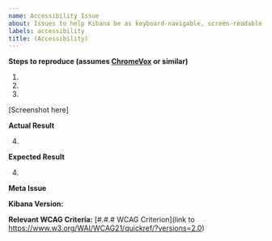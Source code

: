```yaml
---
name: Accessibility Issue
about: Issues to help Kibana be as keyboard-navigable, screen-readable, and accessible to all, with a focus on WCAG / Section 508 compliance
labels: accessibility
title: (Accessibility)
---
```


**Steps to reproduce (assumes [ChromeVox](https://chrome.google.com/webstore/detail/chromevox/kgejglhpjiefppelpmljglcjbhoiplfn) or similar)**

1. 
2.
3.

[Screenshot here]

**Actual Result**

4.

**Expected Result**

4.

**Meta Issue**

**Kibana Version:**

**Relevant WCAG Criteria:** [#.#.# WCAG Criterion](link to https://www.w3.org/WAI/WCAG21/quickref/?versions=2.0)


